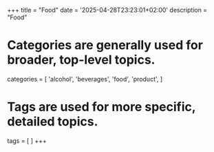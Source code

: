 +++
title = "Food"
date = '2025-04-28T23:23:01+02:00'
description = "Food"
# Categories are generally used for broader, top-level topics.
categories = [
 'alcohol',
 'beverages',
 'food',
 'product',
]
# Tags are used for more specific, detailed topics.
tags = [
]
+++
